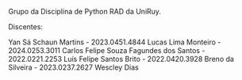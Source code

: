 Grupo da Disciplina de Python RAD da UniRuy.

Discentes:

Yan Sá Schaun Martins - 2023.0451.4844
Lucas Lima Monteiro - 2024.0253.3011 
Carlos Felipe Souza Fagundes dos Santos - 2022.0221.2253
Luís Felipe Santos Brito - 2022.0420.3928
Breno da Silveira - 2023.0237.2627
Wescley Dias
